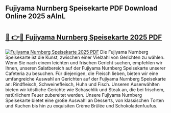 ## Fujiyama Nurnberg Speisekarte PDF Download Online 2025 aAInL

# <h2><a href="http://gcbkm1d.nevu.top/?p=Fujiyama+Nurnberg+Speisekarte">🔗 👉🔴 Fujiyama Nurnberg Speisekarte 2025 PDF</a></h2>

[![Fujiyama Nurnberg Speisekarte 2025 PDF](https://i.imgur.com/dBaPXMq.png)](http://gcbkm1d.nevu.top/?p=Fujiyama+Nurnberg+Speisekarte)
Die Fujiyama Nurnberg Speisekarte ist die Kunst, zwischen einer Vielzahl von Gerichten zu wählen. Wenn Sie nach einem leichten und frischen Gericht suchen, empfehlen wir Ihnen, unseren Salatbereich auf der Fujiyama Nurnberg Speisekarte unserer Cafeteria zu besuchen. Für diejenigen, die Fleisch lieben, bieten wir eine umfangreiche Auswahl an Gerichten auf der Fujiyama Nurnberg Speisekarte an: Rindfleisch, Schweinefleisch, Huhn und Fisch. Unseren Auserwählten bieten wir köstliche Gerichte wie Schaschlik und Steak an, die bei frischem, natürlichem Feuer zubereitet werden. Unsere Fujiyama Nurnberg Speisekarte bietet eine große Auswahl an Desserts, von klassischen Torten und Kuchen bis hin zu exquisiten Crème Brûlée und Schokoladenfuufus.
